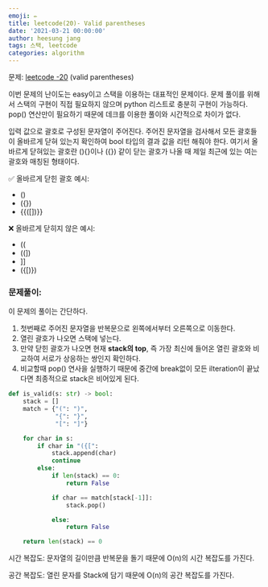 ```yaml
---
emoji: ✏️
title: leetcode(20)- Valid parentheses
date: '2021-03-21 00:00:00'
author: heesung jang
tags: 스택, leetcode
categories: algorithm
---
```


문제: [leetcode -20](https://leetcode.com/problems/valid-parentheses/submissions/) (valid parentheses)

이번 문제의 난이도는 easy이고 스택을 이용하는 대표적인 문제이다. 문제 풀이를 위해서 스택의 구현이 직접 필요하지 않으며 python 리스트로 충분히 구현이 가능하다. pop() 연산만이 필요하기 때문에 데크를 이용한 풀이와 시간적으로 차이가 없다.

입력 값으로 괄호로 구성된 문자열이 주어진다. 주어진 문자열을 검사해서 모든 괄호들이 올바르게 닫혀 있는지 확인하여 bool 타입의 결과 값을 리턴 해줘야 한다. 여기서 올바르게 닫혀있는 괄호란 (){}이나 ({}) 같이 닫는 괄호가 나올 때 제일 최근에 있는 여는 괄호와 매칭된 형태이다.

✅ 올바르게 닫힌 괄호 예시:

- ()
- ({})
- {{([])}}

❌ 올바르게 닫히지 않은 예시:

- ((
- ((])
- ]]
- ({[)})

### 문제풀이:

이 문제의 풀이는 간단하다.

1. 첫번째로 주어진 문자열을 반복문으로 왼쪽에서부터 오른쪽으로 이동한다.
2. 열린 괄호가 나오면 스택에 넣는다.
3. 만약 닫힌 괄호가 나오면 현재 **stack의 top**, 즉 가장 최신에 들어온 열린 괄호와 비교하여 서로가 상응하는 쌍인지 확인하다.
4. 비교할때 pop() 연사을 실행하기 때문에 중간에 break없이 모든 ilteration이 끝났다면 최종적으로 stack은 비어있게 된다.

```python
def is_valid(s: str) -> bool:
    stack = []
    match = {"(": ")",
             "{": "}",
             "[": "]"}

    for char in s:
        if char in "({[":
            stack.append(char)
            continue
        else:
            if len(stack) == 0:
                return False

            if char == match[stack[-1]]:
                stack.pop()

            else:
                return False

    return len(stack) == 0
```

시간 복잡도: 문자열의 길이만큼 반복문을 돌기 때문에 O(n)의 시간 복잡도를 가진다.

공간 복잡도: 열린 문자를 Stack에 담기 때문에 O(n)의 공간 복잡도를 가진다.

```toc

```
